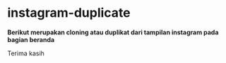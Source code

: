 # instagram-duplicate

**Berikut merupakan cloning atau duplikat dari tampilan instagram pada bagian beranda**

Terima kasih
